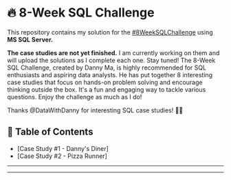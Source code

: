 # :fire: 8-Week SQL Challenge

This repository contains my solution for the [#8WeekSQLChallenge](https://8weeksqlchallenge.com/) using **MS SQL Server.** 

**The case studies are not yet finished.** I am currently working on them and will upload the solutions as I complete each one. Stay tuned!
The 8-Week SQL Challenge, created by Danny Ma, is highly recommended for SQL enthusiasts and aspiring data analysts. He has put together 8 interesting case studies that focus on hands-on problem solving and encourage thinking outside the box.  It's a fun and engaging way to tackle various questions. Enjoy the challenge as much as I do!

Thanks @DataWithDanny for interesting SQL case studies! :wave:🏻


## 📕 Table of Contents
* [Case Study #1 - Danny's Diner]
* [Case Study #2 - Pizza Runner]

---

---
